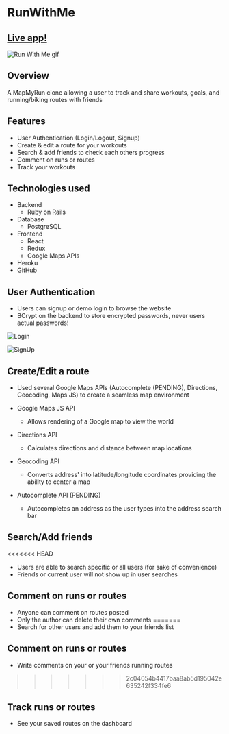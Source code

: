 # RunWithMe
## [Live app!](https://runwithme-aa.herokuapp.com/)
![Run With Me gif](https://raw.githubusercontent.com/iamdanahn/RunWithMe/main/app/assets/images/RunWithMe.gif)

## Overview
A MapMyRun clone allowing a user to track and share workouts, goals, and running/biking routes with friends

## Features
* User Authentication (Login/Logout, Signup)
* Create & edit a route for your workouts
* Search & add friends to check each others progress
* Comment on runs or routes
* Track your workouts

## Technologies used
* Backend
  * Ruby on Rails
* Database
  * PostgreSQL
* Frontend
  * React
  * Redux
  * Google Maps APIs
* Heroku
* GitHub

## User Authentication
- Users can signup or demo login to browse the website
- BCrypt on the backend to store encrypted passwords, never users actual passwords!

![Login](https://runwithme-aa.herokuapp.com/?#/login)


![SignUp](https://runwithme-aa.herokuapp.com/?#/signup)

## Create/Edit a route
- Used several Google Maps APIs (Autocomplete (PENDING), Directions, Geocoding, Maps JS) to create a seamless map environment

- Google Maps JS API
  - Allows rendering of a Google map to view the world

- Directions API
  - Calculates directions and distance between map locations

- Geocoding API
  - Converts address' into latitude/longitude coordinates providing the ability to center a map

- Autocomplete API (PENDING)
  - Autocompletes an address as the user types into the address search bar

## Search/Add friends
<<<<<<< HEAD
- Users are able to search specific or all users (for sake of convenience)
- Friends or current user will not show up in user searches

## Comment on runs or routes
- Anyone can comment on routes posted
- Only the author can delete their own comments
=======
- Search for other users and add them to your friends list

## Comment on runs or routes
- Write comments on your or your friends running routes
>>>>>>> 2c04054b4417baa8ab5d195042e635242f334fe6

## Track runs or routes
- See your saved routes on the dashboard
